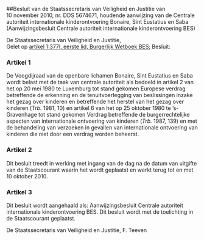 <meta http-equiv='Content-Type' content='text/html; charset=utf-8' />

##Besluit van de Staatssecretaris van Veiligheid en Justitie van 10 november 2010, nr. DDS 5674671, houdende aanwijzing van de Centrale autoriteit internationale kinderontvoering Bonaire, Sint Eustatius en Saba (Aanwijzingsbesluit Centrale autoriteit internationale kinderontvoering BES)

De Staatssecretaris van Veiligheid en Justitie,  
Gelet op [artikel 1:377l, eerste lid, Burgerlijk Wetboek BES](../../../../../../../../wet-BES/burgerlijk/wetboek/bes/boek/1/BWBR0028743/README.md);
Besluit:    

### Artikel  1  

De Voogdijraad van de openbare lichamen Bonaire, Sint Eustatius en Saba wordt belast met de taak van centrale autoriteit als bedoeld in artikel 2 van het op 20 mei 1980 te Luxemburg tot stand gekomen Europese verdrag betreffende de erkenning en de tenuitvoerlegging van beslissingen inzake het gezag over kinderen en betreffende het herstel van het gezag over kinderen (*Trb.* 1981, 10) en artikel 6 van het op 25 oktober 1980 te ’s-Gravenhage tot stand gekomen Verdrag betreffende de burgerrechtelijke aspecten van internationale ontvoering van kinderen (*Trb.* 1987, 139) en met de behandeling van verzoeken in gevallen van internationale ontvoering van kinderen die niet door een verdrag worden beheerst. 

### Artikel  2  

Dit besluit treedt in werking met ingang van de dag na de datum van uitgifte van de Staatscourant waarin het wordt geplaatst en werkt terug tot en met 10 oktober 2010. 

### Artikel  3  

Dit besluit wordt aangehaald als: Aanwijzingsbesluit Centrale autoriteit internationale kinderontvoering BES. 
Dit besluit wordt met de toelichting in de Staatscourant geplaatst.  

De 
Staatssecretaris van Veiligheid en Justitie, 
F. Teeven     
